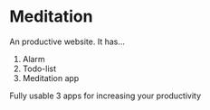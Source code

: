# Meditation
An productive website. It has...
1) Alarm 
2) Todo-list
3) Meditation app

Fully usable 3 apps for increasing your productivity



